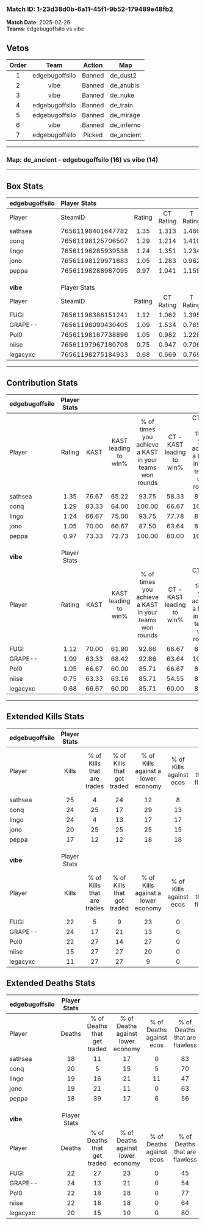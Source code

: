 ### Match ID: 1-23d38d0b-6a11-45f1-9b52-179489e48fb2  
**Match Date**: 2025-02-26  
**Teams**: edgebugoffsilo vs vibe  

## Vetos  

| Order | Team | Action | Map |
| :---: | :--: | :----: | --- |
| 1 | edgebugoffsilo | Banned | de_dust2 |
| 2 | vibe | Banned | de_anubis |
| 3 | vibe | Banned | de_nuke |
| 4 | edgebugoffsilo | Banned | de_train |
| 5 | edgebugoffsilo | Banned | de_mirage |
| 6 | vibe | Banned | de_inferno |
| 7 | edgebugoffsilo | Picked | de_ancient |

---  

### **Map**: de_ancient - edgebugoffsilo (16) vs vibe (14)  
---  

## Box Stats  

| **edgebugoffsilo** | Player Stats      |        |           |          |       |      |       |         |        |      |     |
| :- | :- | :-: | :-: | :-: | :-: | :-: | :-: | :-: | :-: | :-: | :-: |
| Player             | SteamID           | Rating | CT Rating | T Rating | KAST  | ADR  | Kills | Assists | Deaths | K/D  | HS% |
| sathsea            | 76561198401647782 |  1.35  |   1.313   |  1.460   | 76.67 | 97.5 |  25   |    5    |   18   | 1.39 | 36  |
| conq               | 76561198125706507 |  1.29  |   1.214   |  1.410   | 83.33 | 81.7 |  24   |    8    |   20   | 1.20 | 62  |
| Iingo              | 76561198285939538 |  1.24  |   1.351   |  1.234   | 66.67 | 93.7 |  24   |   11    |   19   | 1.26 | 50  |
| jono               | 76561198129971883 |  1.05  |   1.283   |  0.962   | 70.00 | 69.5 |  20   |    5    |   19   | 1.05 | 50  |
| peppa              | 76561198288987095 |  0.97  |   1.041   |  1.159   | 73.33 | 57.8 |  17   |    6    |   18   | 0.94 | 29  |
|                    |                   |        |           |          |       |      |       |         |        |      |     |
|                    |                   |        |           |          |       |      |       |         |        |      |     |
|                    |                   |        |           |          |       |      |       |         |        |      |     |
| **vibe**           | Player Stats      |        |           |          |       |      |       |         |        |      |     |
| Player             | SteamID           | Rating | CT Rating | T Rating | KAST  | ADR  | Kills | Assists | Deaths | K/D  | HS% |
| FUGI               | 76561198386151241 |  1.12  |   1.062   |  1.395   | 70.00 | 87.2 |  22   |    8    |   22   | 1.00 | 45  |
| GRAPE--            | 76561198090430405 |  1.09  |   1.534   |  0.765   | 63.33 | 90.4 |  24   |    5    |   24   | 1.00 | 58  |
| Pol0               | 76561198167738896 |  1.05  |   0.982   |  1.228   | 66.67 | 72.1 |  22   |    9    |   22   | 1.00 | 31  |
| niise              | 76561197967180708 |  0.75  |   0.947   |  0.706   | 63.33 | 53.0 |  15   |    6    |   22   | 0.68 | 46  |
| legacyxc           | 76561198275184933 |  0.68  |   0.669   |  0.769   | 66.67 | 46.3 |  11   |    7    |   20   | 0.55 | 18  |
---  

## Contribution Stats  

| **edgebugoffsilo** | Player Stats |       |                      |                                                        |                           |                                                             |                          |                                                            |
| :- | :-: | :-: | :-: | :-: | :-: | :-: | :-: | :-: |
| Player             |    Rating    | KAST  | KAST leading to win% | % of times you achieve a KAST in your teams won rounds | CT - KAST leading to win% | CT - % of times you achieve a KAST in your teams won rounds | T - KAST leading to win% | T - % of times you achieve a KAST in your teams won rounds |
| sathsea            |     1.35     | 76.67 |        65.22         |                         93.75                          |           58.33           |                            87.50                            |          72.73           |                           100.00                           |
| conq               |     1.29     | 83.33 |        64.00         |                         100.00                         |           66.67           |                           100.00                            |          61.54           |                           100.00                           |
| Iingo              |     1.24     | 66.67 |        75.00         |                         93.75                          |           77.78           |                            87.50                            |          72.73           |                           100.00                           |
| jono               |     1.05     | 70.00 |        66.67         |                         87.50                          |           63.64           |                            87.50                            |          70.00           |                           87.50                            |
| peppa              |     0.97     | 73.33 |        72.73         |                         100.00                         |           80.00           |                           100.00                            |          66.67           |                           100.00                           |
|                    |              |       |                      |                                                        |                           |                                                             |                          |                                                            |
|                    |              |       |                      |                                                        |                           |                                                             |                          |                                                            |
|                    |              |       |                      |                                                        |                           |                                                             |                          |                                                            |
| **vibe**           | Player Stats |       |                      |                                                        |                           |                                                             |                          |                                                            |
| Player             |    Rating    | KAST  | KAST leading to win% | % of times you achieve a KAST in your teams won rounds | CT - KAST leading to win% | CT - % of times you achieve a KAST in your teams won rounds | T - KAST leading to win% | T - % of times you achieve a KAST in your teams won rounds |
| FUGI               |     1.12     | 70.00 |        61.90         |                         92.86                          |           66.67           |                            85.71                            |          58.33           |                           100.00                           |
| GRAPE--            |     1.09     | 63.33 |        68.42         |                         92.86                          |           63.64           |                           100.00                            |          75.00           |                           85.71                            |
| Pol0               |     1.05     | 66.67 |        60.00         |                         85.71                          |           66.67           |                            85.71                            |          54.55           |                           85.71                            |
| niise              |     0.75     | 63.33 |        63.16         |                         85.71                          |           54.55           |                            85.71                            |          75.00           |                           85.71                            |
| legacyxc           |     0.68     | 66.67 |        60.00         |                         85.71                          |           60.00           |                            85.71                            |          60.00           |                           85.71                            |
---  

## Extended Kills Stats  

| **edgebugoffsilo** | Player Stats |                            |                            |                                    |                         |                              |                                 |                                       |                    |           |
| :- | :-: | :-: | :-: | :-: | :-: | :-: | :-: | :-: | :-: | :-: |
| Player             |    Kills     | % of Kills that are trades | % of Kills that got traded | % of Kills against a lower economy | % of Kills against ecos | % of Kills that are flawless | % of Kills that are close duels | % of Kills that are assisted by flash | Pistol Round Kills | AWP Kills |
| sathsea            |      25      |             4              |             24             |                 12                 |            8            |              80              |                0                |                   0                   |         2          |    16     |
| conq               |      24      |             25             |             17             |                 29                 |           13            |              83              |                4                |                   0                   |         3          |     0     |
| Iingo              |      24      |             4              |             13             |                 17                 |           17            |              46              |                4                |                   4                   |         2          |     0     |
| jono               |      20      |             25             |             25             |                 25                 |           15            |              45              |                0                |                   0                   |         1          |     0     |
| peppa              |      17      |             12             |             12             |                 18                 |           18            |              47              |                6                |                   0                   |         2          |     0     |
|                    |              |                            |                            |                                    |                         |                              |                                 |                                       |                    |           |
|                    |              |                            |                            |                                    |                         |                              |                                 |                                       |                    |           |
|                    |              |                            |                            |                                    |                         |                              |                                 |                                       |                    |           |
| **vibe**           | Player Stats |                            |                            |                                    |                         |                              |                                 |                                       |                    |           |
| Player             |    Kills     | % of Kills that are trades | % of Kills that got traded | % of Kills against a lower economy | % of Kills against ecos | % of Kills that are flawless | % of Kills that are close duels | % of Kills that are assisted by flash | Pistol Round Kills | AWP Kills |
| FUGI               |      22      |             5              |             9              |                 23                 |            0            |              82              |                0                |                   9                   |         1          |     0     |
| GRAPE--            |      24      |             17             |             21             |                 13                 |            0            |              58              |                0                |                   4                   |         3          |     0     |
| Pol0               |      22      |             27             |             14             |                 27                 |            0            |              64              |                9                |                   5                   |         0          |     0     |
| niise              |      15      |             27             |             27             |                 20                 |            0            |              53              |                7                |                   0                   |         0          |     0     |
| legacyxc           |      11      |             27             |             27             |                 9                  |            0            |              55              |               18                |                   9                   |         0          |     6     |
## Extended Deaths Stats  

| **edgebugoffsilo** | Player Stats |                             |                                   |                          |                               |                            |                           |               |
| :- | :-: | :-: | :-: | :-: | :-: | :-: | :-: | :-: |
| Player             |    Deaths    | % of Deaths that get traded | % of Deaths against lower economy | % of Deaths against ecos | % of Deaths that are flawless | % of Deaths that are close | % of Deaths while blinded | Deaths to AWP |
| sathsea            |      18      |             11              |                17                 |            0             |              83               |             6              |             0             |       1       |
| conq               |      20      |              5              |                15                 |            5             |              70               |             5              |             0             |       0       |
| Iingo              |      19      |             16              |                21                 |            11            |              47               |             5              |            21             |       0       |
| jono               |      19      |             21              |                11                 |            0             |              63               |             0              |             5             |       3       |
| peppa              |      18      |             39              |                17                 |            6             |              56               |             11             |             0             |       2       |
|                    |              |                             |                                   |                          |                               |                            |                           |               |
|                    |              |                             |                                   |                          |                               |                            |                           |               |
|                    |              |                             |                                   |                          |                               |                            |                           |               |
| **vibe**           | Player Stats |                             |                                   |                          |                               |                            |                           |               |
| Player             |    Deaths    | % of Deaths that get traded | % of Deaths against lower economy | % of Deaths against ecos | % of Deaths that are flawless | % of Deaths that are close | % of Deaths while blinded | Deaths to AWP |
| FUGI               |      22      |             27              |                23                 |            0             |              45               |             9              |             0             |       4       |
| GRAPE--            |      24      |             13              |                21                 |            0             |              54               |             4              |             0             |       4       |
| Pol0               |      22      |             18              |                18                 |            0             |              77               |             0              |             0             |       4       |
| niise              |      22      |             18              |                18                 |            0             |              64               |             0              |             0             |       2       |
| legacyxc           |      20      |             15              |                10                 |            0             |              80               |             0              |             5             |       2       |
